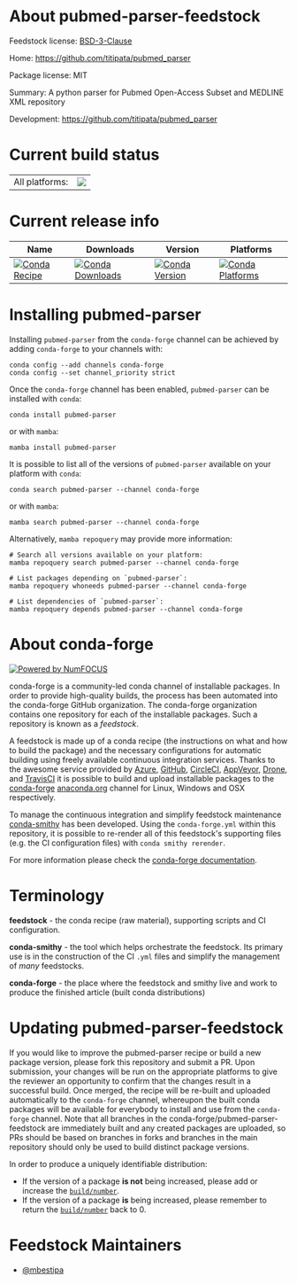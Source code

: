 About pubmed-parser-feedstock
=============================

Feedstock license: [BSD-3-Clause](https://github.com/conda-forge/pubmed-parser-feedstock/blob/main/LICENSE.txt)

Home: https://github.com/titipata/pubmed_parser

Package license: MIT

Summary: A python parser for Pubmed Open-Access Subset and MEDLINE XML repository

Development: https://github.com/titipata/pubmed_parser

Current build status
====================


<table><tr><td>All platforms:</td>
    <td>
      <a href="https://dev.azure.com/conda-forge/feedstock-builds/_build/latest?definitionId=22157&branchName=main">
        <img src="https://dev.azure.com/conda-forge/feedstock-builds/_apis/build/status/pubmed-parser-feedstock?branchName=main">
      </a>
    </td>
  </tr>
</table>

Current release info
====================

| Name | Downloads | Version | Platforms |
| --- | --- | --- | --- |
| [![Conda Recipe](https://img.shields.io/badge/recipe-pubmed--parser-green.svg)](https://anaconda.org/conda-forge/pubmed-parser) | [![Conda Downloads](https://img.shields.io/conda/dn/conda-forge/pubmed-parser.svg)](https://anaconda.org/conda-forge/pubmed-parser) | [![Conda Version](https://img.shields.io/conda/vn/conda-forge/pubmed-parser.svg)](https://anaconda.org/conda-forge/pubmed-parser) | [![Conda Platforms](https://img.shields.io/conda/pn/conda-forge/pubmed-parser.svg)](https://anaconda.org/conda-forge/pubmed-parser) |

Installing pubmed-parser
========================

Installing `pubmed-parser` from the `conda-forge` channel can be achieved by adding `conda-forge` to your channels with:

```
conda config --add channels conda-forge
conda config --set channel_priority strict
```

Once the `conda-forge` channel has been enabled, `pubmed-parser` can be installed with `conda`:

```
conda install pubmed-parser
```

or with `mamba`:

```
mamba install pubmed-parser
```

It is possible to list all of the versions of `pubmed-parser` available on your platform with `conda`:

```
conda search pubmed-parser --channel conda-forge
```

or with `mamba`:

```
mamba search pubmed-parser --channel conda-forge
```

Alternatively, `mamba repoquery` may provide more information:

```
# Search all versions available on your platform:
mamba repoquery search pubmed-parser --channel conda-forge

# List packages depending on `pubmed-parser`:
mamba repoquery whoneeds pubmed-parser --channel conda-forge

# List dependencies of `pubmed-parser`:
mamba repoquery depends pubmed-parser --channel conda-forge
```


About conda-forge
=================

[![Powered by
NumFOCUS](https://img.shields.io/badge/powered%20by-NumFOCUS-orange.svg?style=flat&colorA=E1523D&colorB=007D8A)](https://numfocus.org)

conda-forge is a community-led conda channel of installable packages.
In order to provide high-quality builds, the process has been automated into the
conda-forge GitHub organization. The conda-forge organization contains one repository
for each of the installable packages. Such a repository is known as a *feedstock*.

A feedstock is made up of a conda recipe (the instructions on what and how to build
the package) and the necessary configurations for automatic building using freely
available continuous integration services. Thanks to the awesome service provided by
[Azure](https://azure.microsoft.com/en-us/services/devops/), [GitHub](https://github.com/),
[CircleCI](https://circleci.com/), [AppVeyor](https://www.appveyor.com/),
[Drone](https://cloud.drone.io/welcome), and [TravisCI](https://travis-ci.com/)
it is possible to build and upload installable packages to the
[conda-forge](https://anaconda.org/conda-forge) [anaconda.org](https://anaconda.org/)
channel for Linux, Windows and OSX respectively.

To manage the continuous integration and simplify feedstock maintenance
[conda-smithy](https://github.com/conda-forge/conda-smithy) has been developed.
Using the ``conda-forge.yml`` within this repository, it is possible to re-render all of
this feedstock's supporting files (e.g. the CI configuration files) with ``conda smithy rerender``.

For more information please check the [conda-forge documentation](https://conda-forge.org/docs/).

Terminology
===========

**feedstock** - the conda recipe (raw material), supporting scripts and CI configuration.

**conda-smithy** - the tool which helps orchestrate the feedstock.
                   Its primary use is in the construction of the CI ``.yml`` files
                   and simplify the management of *many* feedstocks.

**conda-forge** - the place where the feedstock and smithy live and work to
                  produce the finished article (built conda distributions)


Updating pubmed-parser-feedstock
================================

If you would like to improve the pubmed-parser recipe or build a new
package version, please fork this repository and submit a PR. Upon submission,
your changes will be run on the appropriate platforms to give the reviewer an
opportunity to confirm that the changes result in a successful build. Once
merged, the recipe will be re-built and uploaded automatically to the
`conda-forge` channel, whereupon the built conda packages will be available for
everybody to install and use from the `conda-forge` channel.
Note that all branches in the conda-forge/pubmed-parser-feedstock are
immediately built and any created packages are uploaded, so PRs should be based
on branches in forks and branches in the main repository should only be used to
build distinct package versions.

In order to produce a uniquely identifiable distribution:
 * If the version of a package **is not** being increased, please add or increase
   the [``build/number``](https://docs.conda.io/projects/conda-build/en/latest/resources/define-metadata.html#build-number-and-string).
 * If the version of a package **is** being increased, please remember to return
   the [``build/number``](https://docs.conda.io/projects/conda-build/en/latest/resources/define-metadata.html#build-number-and-string)
   back to 0.

Feedstock Maintainers
=====================

* [@mbestipa](https://github.com/mbestipa/)

